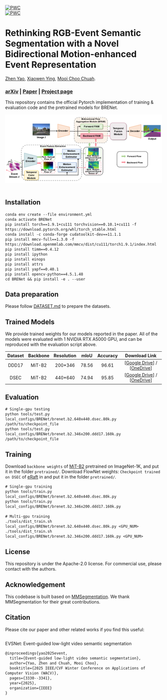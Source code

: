 [![PWC](https://img.shields.io/endpoint.svg?url=https://paperswithcode.com/badge/rethinking-rgb-event-semantic-segmentation/semantic-segmentation-on-dsec)](https://paperswithcode.com/sota/semantic-segmentation-on-dsec?p=rethinking-rgb-event-semantic-segmentation)<br>
[![PWC](https://img.shields.io/endpoint.svg?url=https://paperswithcode.com/badge/rethinking-rgb-event-semantic-segmentation/semantic-segmentation-on-ddd17)](https://paperswithcode.com/sota/semantic-segmentation-on-ddd17?p=rethinking-rgb-event-semantic-segmentation)

# Rethinking RGB-Event Semantic Segmentation with a Novel Bidirectional Motion-enhanced Event Representation

[Zhen Yao](https://zyaocoder.github.io/), [Xiaowen Ying](https://www.xiaowenying.com/), [Mooi Choo Chuah](https://www.cse.lehigh.edu/~chuah/).<br>

### [arXiv](https://arxiv.org/abs/2505.01548) | [Paper]() | [Project page](https://github.com/zyaocoder/BRENet)

This repository contains the official Pytorch implementation of training & evaluation code and the pretrained models for BRENet.

<div align="center">
  <img src="assets/model.png"/>
</div><br/>

## Installation

```
conda env create --file environment.yml
conda activate BRENet
pip install torch==1.9.1+cu111 torchvision==0.10.1+cu111 -f https://download.pytorch.org/whl/torch_stable.html
conda install -c conda-forge cudatoolkit-dev==11.1.1
pip install mmcv-full==1.3.0 -f https://download.openmmlab.com/mmcv/dist/cu111/torch1.9.1/index.html
pip install timm==0.4.12
pip install ipython
pip install einops
pip install attrs
pip install yapf==0.40.1
pip install opencv-python==4.5.1.48
cd BRENet && pip install -e . --user
```

## Data preparation
Please follow [DATASET.md](assets/readmes/DATASET.md) to prepare the datasets. <br>

## Trained Models
We provide trained weights for our models reported in the paper. All of the models were evaluated with 1 NVIDIA RTX A5000 GPU, and can be reproduced with the evaluation script above.

|Dataset|Backbone|Resolution|mIoU|Accuracy|Download Link|
|:-:|:-:|:-:|:-:|:-:|:-:|
|DDD17|MiT-B2|200*346|78.56|96.61|[[Google Drive](https://drive.google.com/file/d/1IWC01V6o6Excduw1CzQ_UQPSMTKOSFf6/view?usp=drive_link)] / [[OneDrive](https://1drv.ms/u/s!Ai-2eP0j16e5bGTezxL8hg6SZ0I?e=8iF2Xr)]|
|DSEC|MiT-B2|440*640|74.94|95.85|[[Google Drive](https://drive.google.com/file/d/1LYxaQmMmawh8552FxBeVJA5kgLbjcJtj/view?usp=drive_link)] / [[OneDrive](https://1drv.ms/u/s!Ai-2eP0j16e5bQVF_I9yf8LqrtM?e=tYhFm0)]|

## Evaluation
```
# Single-gpu testing
python tools/test.py local_configs/BRENet/brenet.b2.640x440.dsec.80k.py /path/to/checkpoint_file
python tools/test.py local_configs/BRENet/brenet.b2.346x200.ddd17.160k.py /path/to/checkpoint_file
```

## Training
Download `backbone weights` of [MiT-B2](https://connecthkuhk-my.sharepoint.com/:f:/g/personal/xieenze_connect_hku_hk/EvOn3l1WyM5JpnMQFSEO5b8B7vrHw9kDaJGII-3N9KNhrg?e=cpydzZ) pretrained on ImageNet-1K, and put it in the folder ```pretrained/```.
Download FlowNet weights: `Checkpoint trained on DSEC` of [eRaft](https://github.com/uzh-rpg/E-RAFT/tree/main) in and put it in the folder ```pretrained/```.

```
# Single-gpu training
python tools/train.py local_configs/BRENet/brenet.b2.640x440.dsec.80k.py
python tools/train.py local_configs/BRENet/brenet.b2.346x200.ddd17.160k.py

# Multi-gpu training
./tools/dist_train.sh local_configs/BRENet/brenet.b2.640x440.dsec.80k.py <GPU_NUM>
./tools/dist_train.sh local_configs/BRENet/brenet.b2.346x200.ddd17.160k.py <GPU_NUM>
```

## License
This repository is under the Apache-2.0 license. For commercial use, please contact with the authors.

## Acknowledgement
This codebase is built based on [MMSegmentation](https://github.com/open-mmlab/mmsegmentation/tree/main). We thank MMSegmentation for their great contributions.

## Citation
Please cite our paper and other related works if you find this useful:
```
```

EVSNet: Event-guided low-light video semantic segmentation
```
@inproceedings{yao2025event,
  title={Event-guided low-light video semantic segmentation},
  author={Yao, Zhen and Chuah, Mooi Choo},
  booktitle={2025 IEEE/CVF Winter Conference on Applications of Computer Vision (WACV)},
  pages={3330--3341},
  year={2025},
  organization={IEEE}
}
```